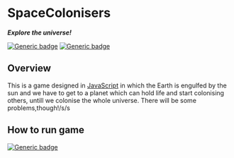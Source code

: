 # SpaceColonisers 

_**Explore the universe!**_

[![Generic badge](https://img.shields.io/badge/Programming_Language-JavaScript-brightgreen.svg)](https://www.python.org/downloads/release/python-388/)
[![Generic badge](https://img.shields.io/badge/Status-Work_in_progress-red.svg)](https://user-images.githubusercontent.com/74598401/115232433-51f03480-a134-11eb-8f58-f14b52d9e230.png)


## Overview
This is a game designed in [JavaScript](https://www.oracle.com/java/technologies/) in which the Earth is engulfed by the sun and we have to get to a planet which can hold life and start colonising others, untill we colonise the whole universe. There will be some problems,though!/s/s 

## How to run game
[![Generic badge](https://img.shields.io/badge/coming_soon-wait_for_it...-red.svg)](https://user-images.githubusercontent.com/74598401/115232433-51f03480-a134-11eb-8f58-f14b52d9e230.png)
